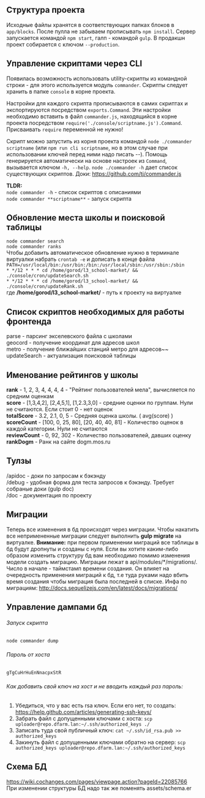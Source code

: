 ## Структура проекта ##
Исходные файлы хранятся в соответствующих папках блоков в `app/blocks`.
После пулла не забываем прописывать `npm install`. Сервер запускается командой `npm start`,
галп - командой `gulp`.
В продакшн проект собирается с ключом `--production`.

## Управление скриптами через CLI ##
Появилась возможность использовать utility-скрипты из командной строки - для
этого используется модуль `commander`. Скрипты следует хранить в папке `console`
в корне проекта.

Настройки для каждого скрипта прописываются в самих скриптах и экспортируются
посредством `exports.Command`. Эти настройки необходимо вставить в файл `commander.js`,
находящийся в корне проекта посредством `require('./console/scriptname.js').Command`.
Присваивать `require` переменной не нужно!

Скрипт можно запустить из корня проекта командой `node ./commander scriptname`
(или `npm run cli scriptname`, но в этом случае при использовании ключей перед ними надо писать --).
Помощь генерируется автоматически на основе настроек из `Command`, вызывается ключом `-h, --help`.
`node ./commander -h` дает список существующих скриптов.
Доки: https://github.com/tj/commander.js

**TLDR:**  
`node commander -h` - список скриптов c описаниями  
`node commander **scriptname**` - запуск скрипта  

## Обновление места школы и поисковой таблицы  ##  
`node commander search`  
`node commander ranks`  
Чтобы добавить автоматическое обновление нужно в терминале виртуалки набрать `crontab -e` и дописать в конце файла  
`PATH=/usr/local/bin:/usr/bin:/bin:/usr/local/sbin:/usr/sbin:/sbin`  
`* */12 * * * cd /home/gorod/l3_school-market/ && ./console/cron/updateSearch.sh`  
`* */12 * * * cd /home/gorod/l3_school-market/ && ./console/cron/updateRank.sh`  
где **/home/gorod/l3_school-market/** - путь к проекту на виртуалке  

## Список скриптов необходимых для работы фронтенда ##
parse - парсинг экселевского файла с школами  
geocord - получение координат для адресов школ  
metro - получение ближайших станций метро для адресов~~  
updateSearch - актуализация поисковой таблицы  

## Именование рейтингов у школы ##
**rank** - 1, 2, 3, 4, 4, 4, 4 - "Рейтинг пользователей мела", вычисляется по средним оценкам  
**score** - [1,3,4,2], [2,4,5,1], [1,2.3,3,0] - средние оценки по группам. Нули не считаются. Если стоит 0 - нет оценок  
**totalScore** - 3.2, 2.1, 0, 5 - Средняя оценка школы. ( avg(score) )  
**scoreCount** - [100, 0, 25, 80], [20, 40, 40, 81] - Количество оценок в каждой категории. Нули не считаются  
**reviewCount** - 0, 92, 302 - Количество пользователей, давших оценку  
**rankDogm** - Ранк на сайте dogm.mos.ru  

## Тулзы ##
/apidoc - доки по запросам к бэкэнду  
/debug - удобная форма для теста запросов к бэкэнду. Требует собраные доки (gulp doc)  
/doc - документация по проекту  
 
## Миграции ##
Теперь все изменения в бд происходят через миграции. Чтобы накатить все 
непримененные миграции следует выполнить **gulp migrate** на виртуалке. 
**Внимание:** при первом применении миграций все таблицы в бд будут дропнуты
 и созданы с нуля.
 Если вы хотите каким-либо образом изменить структуру бд вам необходимо помимо изменения модели создать миграцию.
 Миграции лежат в api/modules/\*/migrations/. Число в начале - таймстамп времени создания. 
 Он влияет на очередность применения миграций к бд, т.е туда руками надо вбить время создания чтобы миграция была последней в списке.
  Инфа по миграциям: http://docs.sequelizejs.com/en/latest/docs/migrations/

## Управление дампами бд ##
###### Запуск скрипта #####
`node commander dump`
###### Пароль от хоста ######
    gTgCuHrHuEnNnacpxStR
###### Как добавить свой ключ на хост и не вводить каждый раз пароль: ######
1) Убедиться, что у вас есть rsa ключ. Если его нет, то создать: https://help.github.com/articles/generating-ssh-keys/  
2) Забрать файл с допущенными ключами с хоста: 
`scp uploader@repo.dfarm.lan:~/.ssh/authorized_keys ./`   
3) Записать туда свой публичный ключ: `cat ~/.ssh/id_rsa.pub >> authorized_keys`  
4) Закинуть файл с допущенными ключами обратно на сервер: `scp authorized_keys uploader@repo.dfarm.lan:~/.ssh/authorized_keys`  


## Cхема БД ##
https://wiki.cochanges.com/pages/viewpage.action?pageId=22085766  
При изменении структуры БД надо так же поменять assets/schema.er  
